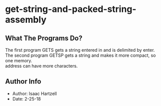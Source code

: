 # get-string-and-packed-string-assembly

## What The Programs Do?
The first program GETS gets a string entered in and is delimited by enter.\
The second program GETSP gets a string and makes it more compact, so one memory.\
address can have more characters.

## Author Info
- Author: Isaac Hartzell
- Date: 2-25-18

